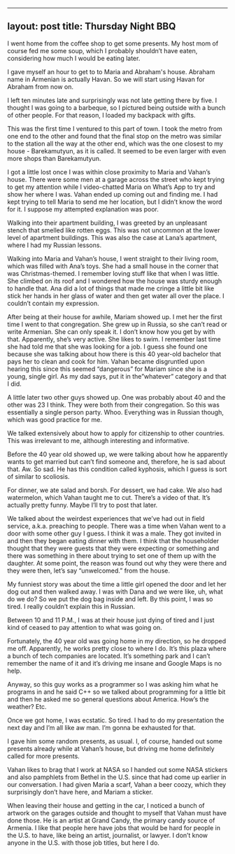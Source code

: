 ---
layout: post
title: Thursday Night BBQ
--

I went home from the coffee shop to get some presents. My host mom of course fed me some soup, which I probably shouldn’t have eaten, considering how much I would be eating later. 

I gave myself an hour to get to to Maria and Abraham's house. Abraham name in Armenian is actually Havan. So we will start using Havan for Abraham from now on.

I left ten minutes late and surprisingly was not late getting there by five. I thought I was going to a barbeque, so I pictured being outside with a bunch of other people. For that reason, I loaded my backpack with gifts. 

This was the first time I ventured to this part of town. I took the metro from one end to the other and found that the final stop on the metro was similar to the station all the way at the other end, which was the one closest to my house - Barekamutyun, as it is called. It seemed to be even larger with even more shops than Barekamutyun.

I got a little lost once I was within close proximity to Maria and Vahan’s house. There were some men at a garage across the street who kept trying to get my attention while I video-chatted Maria on What’s App to try and show her where I was. Vahan ended up coming out and finding me. I had kept trying to tell Maria to send me her location, but I didn’t know the word for it. I suppose my attempted explanation was poor.

Walking into their apartment building, I was greeted by an unpleasant stench that smelled like rotten eggs. This was not uncommon at the lower level of apartment buildings. This was also the case at Lana’s apartment, where I had my Russian lessons.

Walking into Maria and Vahan’s house, I went straight to their living room, which was filled with Ana’s toys. She had a small house in the corner that was Christmas-themed. I remember loving stuff like that when I was little. She climbed on its roof and I wondered how the house was sturdy enough to handle that. Ana did a lot of things that made me cringe a little bit like stick her hands in her glass of water and then get water all over the place. I couldn’t contain my expression.

After being at their house for awhile, Mariam showed up. I met her the first time I went to that congregation. She grew up in Russia, so she can’t read or write Armenian. She can only speak it. I don’t know how you get by with that. Apparently, she’s very active. She likes to swim. I remember last time she had told me that she was looking for a job. I guess she found one because she was talking about how there is this 40 year-old bachelor that pays her to clean and cook for him. Vahan became disgruntled upon hearing this since this seemed “dangerous” for Mariam since she is a young, single girl. As my dad says, put it in the”whatever” category and that I did.

A little later two other guys showed up. One was probably about 40 and the other was 23 I think. They were both from their congregation. So this was essentially a single person party. Whoo.
Everything was in Russian though, which was good practice for me. 

We talked extensively about how to apply for citizenship to other countries. This was irrelevant to me, although interesting and informative. 

Before the 40 year old showed up, we were talking about how he apparently wants to get married but can’t find someone and, therefore, he is sad about that. Aw. So sad. He has this condition called kyphosis, which I guess is sort of similar to scoliosis.

For dinner, we ate salad and borsh. For dessert, we had cake. We also had watermelon, which Vahan taught me to cut. There’s a video of that. It’s actually pretty funny. Maybe I’ll try to post that later.

We talked about the weirdest experiences that we’ve had out in field service, a.k.a. preaching to people. There was a time when Vahan went to a door with some other guy I guess. I think it was a male. They got invited in and then they began eating dinner with them. I think that the householder thought that they were guests that they were expecting or something and there was something in there about trying to set one of them up with the daughter. At some point, the reason was found out why they were there and they were then, let’s say “unwelcomed.” from the house.

My funniest story was about the time a little girl opened the door and let her dog out and then walked away. I was with Dana and we were like, uh, what do we do? So we put the dog bag inside and left. By this point, I was so tired. I really couldn’t explain this in Russian. 

Between 10 and 11 P.M., I was at their house just dying of tired and I just kind of ceased to pay attention to what was going on. 

Fortunately, the 40 year old was going home in my direction, so he dropped me off. Apparently, he works pretty close to where I do. It’s this plaza where a bunch of tech companies are located. It’s something park and I can’t remember the name of it and it’s driving me insane and Google Maps is no help. 

Anyway, so this guy works as a programmer so I was asking him what he programs in and he said C++ so we talked about programming for a little bit and then he asked me so general questions about America. How’s the weather? Etc.

Once we got home, I was ecstatic. So tired. I had to do my presentation the next day and I’m all like aw man. I’m gonna be exhausted for that. 

I gave him some random presents, as usual. I, of course, handed out some presents already while at Vahan’s house, but driving me home definitely called for more presents.

Vahan likes to brag that I work at NASA so I handed out some NASA stickers and also pamphlets from Bethel in the U.S. since that had come up earlier in our conversation. I had given Maria a scarf, Vahan a beer coozy, which they surprisingly don’t have here, and Mariam a sticker.

When leaving their house and getting in the car, I noticed a bunch of artwork on the garages outside and thought to myself that Vahan must have done those. He is an artist at Grand Candy, the primary candy source of Armenia. I like that people here have jobs that would be hard for people in the U.S. to have, like being an artist, journalist, or lawyer. I don’t know anyone in the U.S. with those job titles, but here I do.
